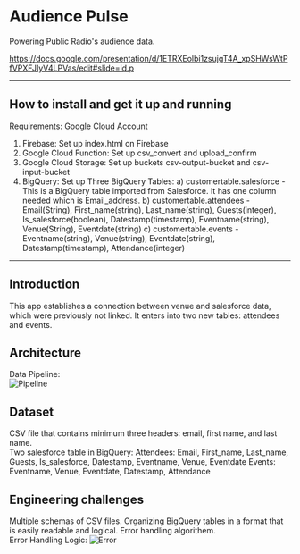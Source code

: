 # Audience Pulse

Powering Public Radio's audience data.

https://docs.google.com/presentation/d/1ETRXEolbi1zsujgT4A_xpSHWsWtPfVPXFJIyV4LPVas/edit#slide=id.p

<hr/>

## How to install and get it up and running

Requirements:  Google Cloud Account

1)  Firebase:  Set up index.html on Firebase
2)  Google Cloud Function:  Set up csv_convert and upload_confirm
3)  Google Cloud Storage:  Set up buckets csv-output-bucket and csv-input-bucket
4)  BigQuery:  Set up Three BigQuery Tables:
		a)  customertable.salesforce - This is a BigQuery table imported from Salesforce.  It has one column needed which is Email_address.
		b)  customertable.attendees - Email(String), First_name(string), Last_name(string), Guests(integer), Is_salesforce(boolean), Datestamp(timestamp), Eventname(string), Venue(String), Eventdate(string)
                c)  customertable.events - Eventname(string), Venue(string), Eventdate(string), Datestamp(timestamp), Attendance(integer)
<hr/>

## Introduction
This app establishes a connection between venue and salesforce data, which were previously not linked.  It enters into two new tables:  attendees and events.

## Architecture
Data Pipeline:  
![Pipeline](https://imgur.com/PIiQevq.png)

## Dataset
CSV file that contains minimum three headers:  email, first name, and last name.  
Two salesforce table in BigQuery:
    Attendees:  Email, First_name, Last_name, Guests, Is_salesforce, Datestamp, Eventname, Venue, Eventdate
    Events:  Eventname, Venue, Eventdate, Datestamp, Attendance

## Engineering challenges
Multiple schemas of CSV files.  Organizing BigQuery tables in a format that is easily readable and logical.  Error handling algorithem.  
Error Handling Logic:
![Error](https://imgur.com/fWY7Drk.png)